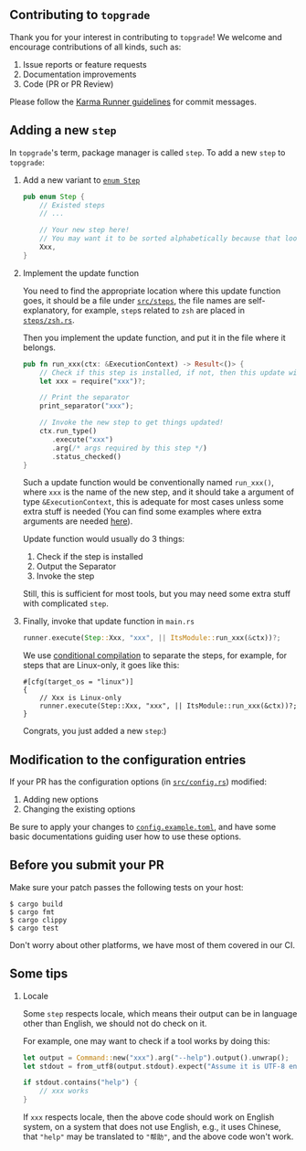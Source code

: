 ## Contributing to `topgrade`

Thank you for your interest in contributing to `topgrade`! 
We welcome and encourage contributions of all kinds, such as:

1. Issue reports or feature requests
2. Documentation improvements
3. Code (PR or PR Review)

Please follow the [Karma Runner guidelines](http://karma-runner.github.io/6.2/dev/git-commit-msg.html)
for commit messages.

## Adding a new `step`

In `topgrade`'s term, package manager is called `step`.
To add a new `step` to `topgrade`: 

1. Add a new variant to 
   [`enum Step`](https://github.com/topgrade-rs/topgrade/blob/cb7adc8ced8a77addf2cb051d18bba9f202ab866/src/config.rs#L100)

   ```rust
   pub enum Step {
       // Existed steps
       // ...

       // Your new step here!
       // You may want it to be sorted alphabetically because that looks great:)
       Xxx,
   }
   ```

2. Implement the update function

   You need to find the appropriate location where this update function goes, it should be
   a file under [`src/steps`](https://github.com/topgrade-rs/topgrade/tree/master/src/steps),
   the file names are self-explanatory, for example, `step`s related to `zsh` are
   placed in [`steps/zsh.rs`](https://github.com/topgrade-rs/topgrade/blob/master/src/steps/zsh.rs).

   Then you implement the update function, and put it in the file where it belongs.

   ```rust
   pub fn run_xxx(ctx: &ExecutionContext) -> Result<()> {
       // Check if this step is installed, if not, then this update will be skipped.
       let xxx = require("xxx")?;

       // Print the separator
       print_separator("xxx");

       // Invoke the new step to get things updated!
       ctx.run_type()
          .execute("xxx")
          .arg(/* args required by this step */)
          .status_checked()
   }
   ```

   Such a update function would be conventionally named `run_xxx()`, where `xxx`
   is the name of the new step, and it should take a argument of type 
   `&ExecutionContext`, this is adequate for most cases unless some extra stuff is
   needed (You can find some examples where extra arguments are needed 
   [here](https://github.com/topgrade-rs/topgrade/blob/7e48c5dedcfd5d0124bb9f39079a03e27ed23886/src/main.rs#L201-L219)).

   Update function would usually do 3 things:
   1. Check if the step is installed
   2. Output the Separator
   3. Invoke the step

   Still, this is sufficient for most tools, but you may need some extra stuff
   with complicated `step`.

3. Finally, invoke that update function in `main.rs`

   ```rust
   runner.execute(Step::Xxx, "xxx", || ItsModule::run_xxx(&ctx))?;
   ```

   We use [conditional compilation](https://doc.rust-lang.org/reference/conditional-compilation.html)
   to separate the steps, for example, for steps that are Linux-only, it goes
   like this:

   ```
   #[cfg(target_os = "linux")]
   {
       // Xxx is Linux-only
       runner.execute(Step::Xxx, "xxx", || ItsModule::run_xxx(&ctx))?;
   }
   ```

   Congrats, you just added a new `step`:)

## Modification to the configuration entries

If your PR has the configuration options 
(in [`src/config.rs`](https://github.com/topgrade-rs/topgrade/blob/master/src/config.rs)) 
modified:

1. Adding new options
2. Changing the existing options

Be sure to apply your changes to
[`config.example.toml`](https://github.com/topgrade-rs/topgrade/blob/master/config.example.toml),
and have some basic documentations guiding user how to use these options.

## Before you submit your PR

Make sure your patch passes the following tests on your host:

```shell
$ cargo build
$ cargo fmt
$ cargo clippy
$ cargo test
```

Don't worry about other platforms, we have most of them covered in our CI.

## Some tips

1. Locale

   Some `step` respects locale, which means their output can be in language other
   than English, we should not do check on it.

   For example, one may want to check if a tool works by doing this:

   ```rust
   let output = Command::new("xxx").arg("--help").output().unwrap();
   let stdout = from_utf8(output.stdout).expect("Assume it is UTF-8 encoded");

   if stdout.contains("help") {
       // xxx works
   }
   ```

   If `xxx` respects locale, then the above code should work on English system,
   on a system that does not use English, e.g., it uses Chinese, that `"help"` may be 
   translated to `"帮助"`, and the above code won't work.

